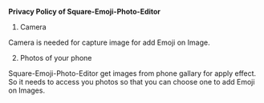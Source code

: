 <b>Privacy Policy of Square-Emoji-Photo-Editor</b>

1. Camera

Camera is needed for capture image for add Emoji on Image.

2. Photos of your phone

Square-Emoji-Photo-Editor get images from phone gallary for apply effect. So it needs to access you photos so that you can choose one to add Emoji on Images.
